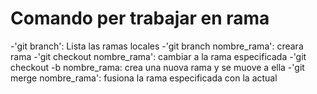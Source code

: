# Comando per trabajar en rama

-'git branch': Lista las ramas locales
-'git branch nombre_rama': creara rama
-'git checkout nombre_rama': cambiar a la rama especificada
-'git checkout -b nombre_rama: crea una nuova rama y se muove a ella
-'git merge nombre_rama': fusiona la rama especificada con la actual
